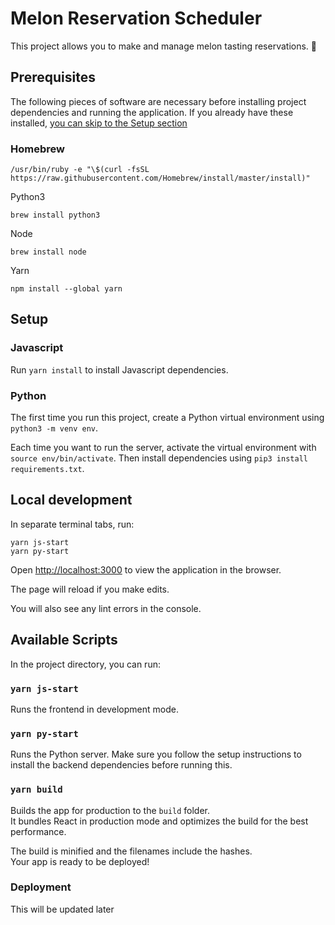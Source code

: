 # Melon Reservation Scheduler

This project allows you to make and manage melon tasting reservations. 🍉

## Prerequisites

The following pieces of software are necessary before installing project
dependencies and running the application. If you already have these
installed, [you can skip to the Setup section](#setup)

### Homebrew

```shell
/usr/bin/ruby -e "\$(curl -fsSL https://raw.githubusercontent.com/Homebrew/install/master/install)"
```

Python3

```shell
brew install python3
```

Node

```shell
brew install node
```

Yarn

```shell
npm install --global yarn
```

## Setup

### Javascript

Run `yarn install` to install Javascript dependencies.

### Python

The first time you run this project, create a Python virtual environment
using `python3 -m venv env`.

Each time you want to run the server, activate the virtual environment
with `source env/bin/activate`. Then install dependencies using
`pip3 install requirements.txt`.

## Local development

In separate terminal tabs, run:

```shell
yarn js-start
yarn py-start
```

Open [http://localhost:3000](http://localhost:3000) to view
the application in the browser.

The page will reload if you make edits.

You will also see any lint errors in the console.

## Available Scripts

In the project directory, you can run:

### `yarn js-start`

Runs the frontend in development mode.

### `yarn py-start`

Runs the Python server. Make sure you follow the setup instructions
to install the backend dependencies before running this.

### `yarn build`

Builds the app for production to the `build` folder.\
It bundles React in production mode and optimizes the build
for the best performance.

The build is minified and the filenames include the hashes.\
Your app is ready to be deployed!

### Deployment

This will be updated later
